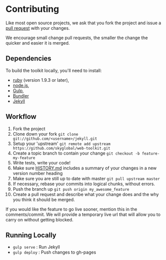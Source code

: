 # Contributing

Like most open source projects, we ask that you fork the project and issue a [pull request](#pull-requests) with your changes.

We encourage small change pull requests, the smaller the change the quicker and easier it is merged.

## Dependencies

To build the toolkit locally, you'll need to install:
 * [ruby](https://www.ruby-lang.org/) (version 1.9.3 or later),
 * [node.js](http://nodejs.org),
 * [Gulp](http://gulpjs.com),
 * [Bundler](http://bundler.io)
 * [Jekyll](http://jekyllrb.com/)


## Workflow

1. Fork the project
2. Clone down your fork
`git clone git://github.com/<username>/jekyll.git`
3. Setup your 'upstream'
`git remote add upstream https://github.com/skyglobal/web-toolkit.git`
4. Create a topic branch to contain your change
`git checkout -b feature-my-feature`
5. Write tests, write your code!
6. Make sure [HISTORY.md](./HISTORY.md) includes a summary of your changes in a new version number heading
5. Make sure you are still up to date with master
`git pull upstream master`
6. If necessary, rebase your commits into logical chunks, without errors.
7. Push the branch up 
`git push origin my_awesome_feature`
8. Create a pull request and describe what your change does and the why you think it should be merged.

If you would like the feature to go live sooner, mention this in the comments/commit. We will provide a temporary live url that will allow you to carry on without getting blocked.

## Running Locally
 * `gulp serve` :  Run Jekyll
 * `gulp deploy` : Push changes to gh-pages